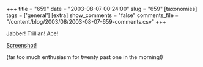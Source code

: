 +++
title = "659"
date = "2003-08-07 00:24:00"
slug = "659"
[taxonomies]
tags = ['general']
[extra]
show_comments = "false"
comments_file = "/content/blog/2003/08/2003-08-07-659-comments.csv"
+++

Jabber! Trillian! Ace!

[Screenshot!](http://www.ceruleanstudios.com/sneakpeek/03Mediums.html)

(far too much enthusiasm for twenty past one in the morning!)
